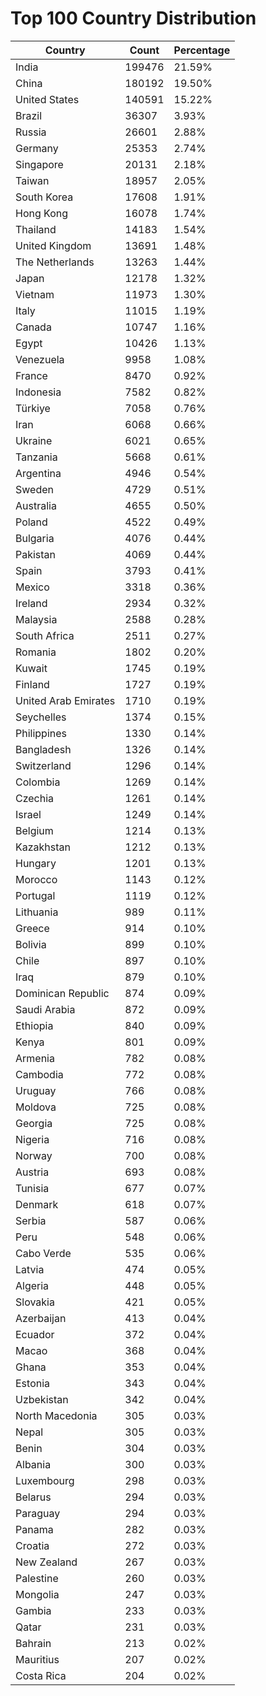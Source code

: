 # Top 100 Country Distribution
| Country | Count | Percentage |
|----|----|----|
| India | 199476 | 21.59% |
| China | 180192 | 19.50% |
| United States | 140591 | 15.22% |
| Brazil | 36307 | 3.93% |
| Russia | 26601 | 2.88% |
| Germany | 25353 | 2.74% |
| Singapore | 20131 | 2.18% |
| Taiwan | 18957 | 2.05% |
| South Korea | 17608 | 1.91% |
| Hong Kong | 16078 | 1.74% |
| Thailand | 14183 | 1.54% |
| United Kingdom | 13691 | 1.48% |
| The Netherlands | 13263 | 1.44% |
| Japan | 12178 | 1.32% |
| Vietnam | 11973 | 1.30% |
| Italy | 11015 | 1.19% |
| Canada | 10747 | 1.16% |
| Egypt | 10426 | 1.13% |
| Venezuela | 9958 | 1.08% |
| France | 8470 | 0.92% |
| Indonesia | 7582 | 0.82% |
| Türkiye | 7058 | 0.76% |
| Iran | 6068 | 0.66% |
| Ukraine | 6021 | 0.65% |
| Tanzania | 5668 | 0.61% |
| Argentina | 4946 | 0.54% |
| Sweden | 4729 | 0.51% |
| Australia | 4655 | 0.50% |
| Poland | 4522 | 0.49% |
| Bulgaria | 4076 | 0.44% |
| Pakistan | 4069 | 0.44% |
| Spain | 3793 | 0.41% |
| Mexico | 3318 | 0.36% |
| Ireland | 2934 | 0.32% |
| Malaysia | 2588 | 0.28% |
| South Africa | 2511 | 0.27% |
| Romania | 1802 | 0.20% |
| Kuwait | 1745 | 0.19% |
| Finland | 1727 | 0.19% |
| United Arab Emirates | 1710 | 0.19% |
| Seychelles | 1374 | 0.15% |
| Philippines | 1330 | 0.14% |
| Bangladesh | 1326 | 0.14% |
| Switzerland | 1296 | 0.14% |
| Colombia | 1269 | 0.14% |
| Czechia | 1261 | 0.14% |
| Israel | 1249 | 0.14% |
| Belgium | 1214 | 0.13% |
| Kazakhstan | 1212 | 0.13% |
| Hungary | 1201 | 0.13% |
| Morocco | 1143 | 0.12% |
| Portugal | 1119 | 0.12% |
| Lithuania | 989 | 0.11% |
| Greece | 914 | 0.10% |
| Bolivia | 899 | 0.10% |
| Chile | 897 | 0.10% |
| Iraq | 879 | 0.10% |
| Dominican Republic | 874 | 0.09% |
| Saudi Arabia | 872 | 0.09% |
| Ethiopia | 840 | 0.09% |
| Kenya | 801 | 0.09% |
| Armenia | 782 | 0.08% |
| Cambodia | 772 | 0.08% |
| Uruguay | 766 | 0.08% |
| Moldova | 725 | 0.08% |
| Georgia | 725 | 0.08% |
| Nigeria | 716 | 0.08% |
| Norway | 700 | 0.08% |
| Austria | 693 | 0.08% |
| Tunisia | 677 | 0.07% |
| Denmark | 618 | 0.07% |
| Serbia | 587 | 0.06% |
| Peru | 548 | 0.06% |
| Cabo Verde | 535 | 0.06% |
| Latvia | 474 | 0.05% |
| Algeria | 448 | 0.05% |
| Slovakia | 421 | 0.05% |
| Azerbaijan | 413 | 0.04% |
| Ecuador | 372 | 0.04% |
| Macao | 368 | 0.04% |
| Ghana | 353 | 0.04% |
| Estonia | 343 | 0.04% |
| Uzbekistan | 342 | 0.04% |
| North Macedonia | 305 | 0.03% |
| Nepal | 305 | 0.03% |
| Benin | 304 | 0.03% |
| Albania | 300 | 0.03% |
| Luxembourg | 298 | 0.03% |
| Belarus | 294 | 0.03% |
| Paraguay | 294 | 0.03% |
| Panama | 282 | 0.03% |
| Croatia | 272 | 0.03% |
| New Zealand | 267 | 0.03% |
| Palestine | 260 | 0.03% |
| Mongolia | 247 | 0.03% |
| Gambia | 233 | 0.03% |
| Qatar | 231 | 0.03% |
| Bahrain | 213 | 0.02% |
| Mauritius | 207 | 0.02% |
| Costa Rica | 204 | 0.02% |
